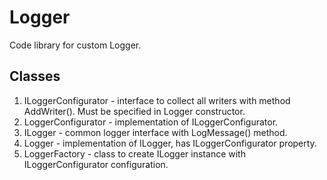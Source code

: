 # Logger
Code library for custom Logger. 
## Classes
1. ILoggerConfigurator - interface to collect all writers with method AddWriter(). Must be specified in Logger constructor.
2. LoggerConfigurator - implementation of ILoggerConfigurator.
3. ILogger - common logger interface with LogMessage() method.
4. Logger - implementation of ILogger, has ILoggerConfigurator property.
5. LoggerFactory - class to create ILogger instance with ILoggerConfigurator configuration.
